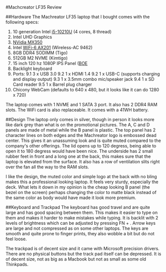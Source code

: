 #Machcreator LF35 Review  

##Hardware
The Machreator LF35 laptop that I bought comes with the following specs:
1. 10 generation Intel [i5-10210U](https://ark.intel.com/content/www/us/en/ark/products/195436/intel-core-i5-10210u-processor-6m-cache-up-to-4-20-ghz.html) (4 cores, 8 thread)
2. Intel UHD Graphics
3. [NVidia MX350](https://www.nvidia.com/en-us/geforce/gaming-laptops/mx-350/)
4. Intel [WiFi-6 AX201](https://ark.intel.com/content/www/us/en/ark/products/130293/intel-wi-fi-6-ax201-gig.html) (Wireless-AC 9462)
5. 8GB DDR4 SODIMM (Tigo)
6. 512GB M2 NVME (Kimtigo)
7. 15 inch 120 hz 1080P IPS Panel ([BOE](https://www.boe.com/en/about/boeqq/)
8. Backlight keyboard
9. Ports:
9.1 3 x  USB 3.0
9.2 1 x HDMI 1.4
9.2 1 x USB-C (supports charging and display output)
9.3 1 x 3.5mm combo mic/speaker jack
9.4 1 x SD Card reader
9.5 1 x Barrel plug charger
10. Chicony WebCam (defaults to 640 x 480, but it looks like it can do 1280 x 720)

The laptop comes with 1 NVME and 1 SATA 3 port. It also has 2 DDR4 RAM slots. The WiFi card is also replaceable. It comes with a 41WH battery.

##Design
The laptop only comes in silver, though in person it looks more like dark grey than what is on the promotional pictures. The A, C and D panels are made of metal while the B panel is plastic. The top panel has 2 character lines on both edges and the Machreator logo is embossed dead center. This gives it an unassuming look and is quite muted compared to the company's other offerings. The lid opens up to 120 degress, being able to open it to 180 degress would have been nice. The underside has 2 small rubber feet in front and a long one at the back, this makes sure that the laptop is elevated from the surface. It also has a row of ventilation slits right over the fan all the way to the RAM slots.  

I like the design, the muted color and simple logo at the back with no bling makes this a professional looking laptop. It feels very sturdy, especially the deck. What lets it down in my opinion is the cheap looking B panel (the bezel on the screen) perhaps changing the color to matte black instead of the same color as body would have made it look more premium.

##Keyboard and Trackpad
The keyboard has good travel and are quite large and has good spacing between them. This makes it easier to type on them and makes it harder to make mistakes while typing. It is backlit with 2 levels of brightness which can be adjusted by pressing FN + <Space Bar>. Arrow keys are large and not compressed as on some other laptops. The keys are smooth and quite prone to finger prints, they also wobble a bit but do not feel loose.  

The trackpad is of decent size and it came with Microsoft precision drivers. There are no physical buttons but the track pad itself can be depressed. It is of decent size, not as big as a Macbook but not as small as some old Thinkpads.

